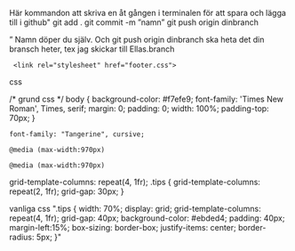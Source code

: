 Här kommandon att skriva en åt gången i terminalen för att spara och lägga till i github"
git add .
git commit -m ”namn”
git push origin dinbranch 

” Namn döper du själv. Och git push origin dinbranch ska heta det din bransch heter, tex jag skickar till Ellas.branch

<script>
  fetch('footer.html')
    .then(response => response.text())
    .then(data => document.getElementById('footer-placeholder').innerHTML = data);
</script>
</script>

     <link rel="stylesheet" href="footer.css">
  <link rel="stylesheet" href="https://cdnjs.cloudflare.com/ajax/libs/font-awesome/6.5.0/css/all.min.css">

  <div id="header-placeholder"></div>



<script src="header.js"></script>

css

/* grund css */
body {
  background-color: #f7efe9;
  font-family: 'Times New Roman', Times, serif;
  margin: 0;
  padding: 0;
  width: 100%;
  padding-top: 70px;
}

<!-- Footer -->
  <div id="footer-placeholder"></div>
  <script>
    fetch('footer.html')
      .then(response => response.text())
      .then(data => (document.getElementById('footer-placeholder').innerHTML = data));
  </script>

  <link rel="preconnect" href="https://fonts.googleapis.com">
    <link rel="preconnect" href="https://fonts.gstatic.com/" crossorigin>
    <link href="https://fonts.googleapis.com/css2?family=Tangerine:wght@400;700&display=swap" rel="stylesheet">

    font-family: "Tangerine", cursive;

    @media (max-width:970px)

    @media (max-width:970px)
grid-template-columns: repeat(4, 1fr);
.tips { 
  grid-template-columns: repeat(2, 1fr); 
  grid-gap: 30px; 
}

vanliga css ".tips { 
  width: 70%;
  display: grid;
  grid-template-columns: repeat(4, 1fr); 
  grid-gap: 40px; 
  background-color: #ebded4;
  padding: 40px;
  margin-left:15%;
  box-sizing: border-box;
  justify-items: center; 
  border-radius: 5px;
}"